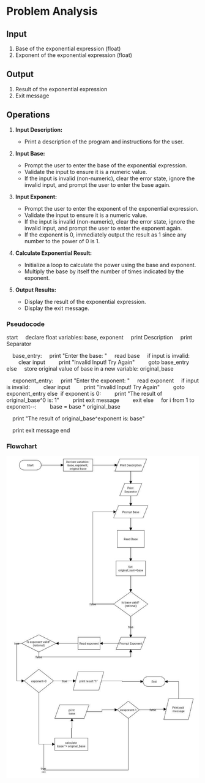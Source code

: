 # Problem Analysis

## Input
1. Base of the exponential expression (float)
2. Exponent of the exponential expression (float)

## Output
1. Result of the exponential expression
2. Exit message

## Operations
1. **Input Description:**
   - Print a description of the program and instructions for the user.

2. **Input Base:**
   - Prompt the user to enter the base of the exponential expression.
   - Validate the input to ensure it is a numeric value.
   - If the input is invalid (non-numeric), clear the error state, ignore the invalid input, and prompt the user to enter the base again.

3. **Input Exponent:**
   - Prompt the user to enter the exponent of the exponential expression.
   - Validate the input to ensure it is a numeric value.
   - If the input is invalid (non-numeric), clear the error state, ignore the invalid input, and prompt the user to enter the exponent again.
   - If the exponent is 0, immediately output the result as 1 since any number to the power of 0 is 1.

4. **Calculate Exponential Result:**
   - Initialize a loop to calculate the power using the base and exponent.
   - Multiply the base by itself the number of times indicated by the exponent.

5. **Output Results:**
   - Display the result of the exponential expression.
   - Display the exit message.
### Pseudocode
start
    declare float variables: base, exponent
    print Description 
    print Separator 

    base_entry:
    print "Enter the base: "
    read base
    if input is invalid:
        clear input
        print "Invalid Input! Try Again"
        goto base_entry
else
    store original value of base in a new variable: original_base

    exponent_entry:
    print "Enter the exponent: "
    read exponent
    if input is invalid:
        clear input
        print "Invalid Input! Try Again"
        goto exponent_entry
else  if exponent is 0:
        print "The result of original_base^0 is: 1"
        print exit message
        exit
else
    for i from 1 to exponent--:
        base = base * original_base

    print "The result of original_base^exponent is: base"

    print exit message
end

### Flowchart
![BMI Calculator](Exponential.jpg)